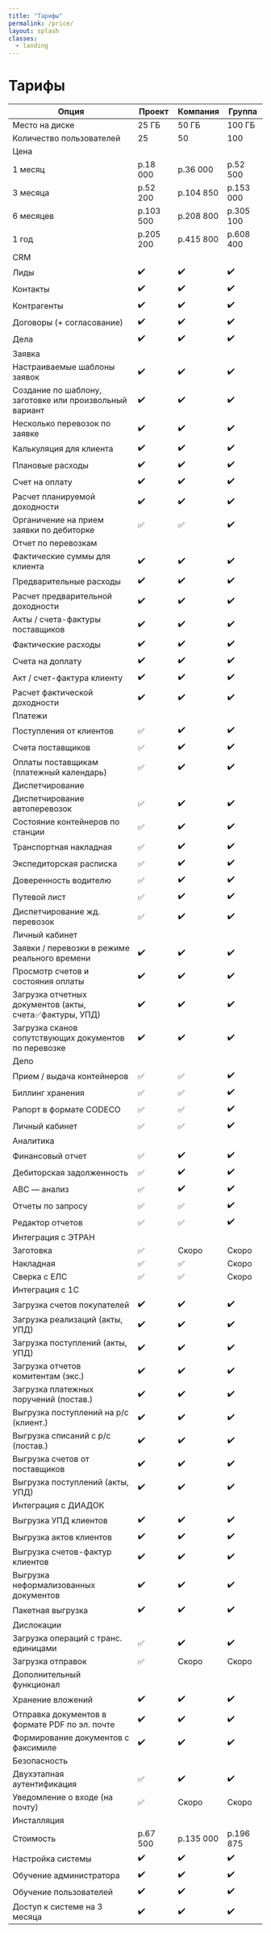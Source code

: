 ```yaml
---
title: "Тарифы"
permalink: /price/
layout: splash
classes:
  - landing
---
```



# Тарифы

| Опция | Проект | Компания | Группа |
| --- | --- | --- | --- |
| Место на диске | 25 ГБ | 50 ГБ | 100 ГБ |
| Количество пользователей | 25 | 50 | 100 |
| Цена |
| 1 месяц | р.18 000 | р.36 000 | р.52 500|
| 3 месяца | р.52 200 | р.104 850 | р.153 000 |
| 6 месяцев | р.103 500 | р.208 800 | р.305 100 |
| 1 год | р.205 200 | р.415 800| р.608 400 |
| CRM |
| Лиды | :heavy_check_mark: | :heavy_check_mark: | :heavy_check_mark: |
| Контакты | :heavy_check_mark: | :heavy_check_mark: | :heavy_check_mark: |
| Контрагенты | :heavy_check_mark: | :heavy_check_mark: | :heavy_check_mark: |
| Договоры (+ согласование) | :heavy_check_mark: | :heavy_check_mark: | :heavy_check_mark: |
| Дела | :heavy_check_mark: | :heavy_check_mark: | :heavy_check_mark: |
| Заявка |
| Настраиваемые шаблоны заявок | :heavy_check_mark: | :heavy_check_mark: | :heavy_check_mark: |
| Создание по шаблону, заготовке или произвольный вариант | :heavy_check_mark: | :heavy_check_mark: | :heavy_check_mark: |
| Несколько перевозок по заявке | :heavy_check_mark: | :heavy_check_mark: | :heavy_check_mark: |
| Калькуляция для клиента | :heavy_check_mark: | :heavy_check_mark: | :heavy_check_mark: |
| Плановые расходы | :heavy_check_mark: | :heavy_check_mark: | :heavy_check_mark: |
| Счет на оплату | :heavy_check_mark: | :heavy_check_mark: | :heavy_check_mark: |
| Расчет планируемой доходности | :heavy_check_mark: | :heavy_check_mark: | :heavy_check_mark: |
| Органичение на прием заявки по дебиторке | :white_check_mark: | :white_check_mark: | :heavy_check_mark: |
| Отчет по перевозкам |
| Фактические суммы для клиента | :heavy_check_mark: | :heavy_check_mark: | :heavy_check_mark: |
| Предварительные расходы | :heavy_check_mark: | :heavy_check_mark: | :heavy_check_mark: |
| Расчет предварительной доходности | :heavy_check_mark: | :heavy_check_mark: | :heavy_check_mark: |
| Акты / счета-фактуры поставщиков | :heavy_check_mark: | :heavy_check_mark: | :heavy_check_mark: |
| Фактические расходы | :heavy_check_mark: | :heavy_check_mark: | :heavy_check_mark: |
| Счета на доплату | :heavy_check_mark: | :heavy_check_mark: | :heavy_check_mark: |
| Акт / счет-фактура клиенту | :heavy_check_mark: | :heavy_check_mark: | :heavy_check_mark: |
| Расчет фактической доходности | :heavy_check_mark: | :heavy_check_mark: | :heavy_check_mark: |
| Платежи |
| Поступления от клиентов | :white_check_mark: | :heavy_check_mark: | :heavy_check_mark: |
| Счета поставщиков | :white_check_mark: | :heavy_check_mark: | :heavy_check_mark: |
| Оплаты поставщикам (платежный календарь) | :white_check_mark: | :heavy_check_mark: | :heavy_check_mark: |
| Диспетчирование |
| Диспетчирование автоперевозок | :white_check_mark: | :heavy_check_mark: | :heavy_check_mark: |
| Состояние контейнеров по станции | :white_check_mark: | :heavy_check_mark: | :heavy_check_mark: |
| Транспортная накладная | :white_check_mark: | :heavy_check_mark: | :heavy_check_mark: |
| Экспедиторская расписка | :white_check_mark: | :heavy_check_mark: | :heavy_check_mark: |
| Доверенность водителю | :white_check_mark: | :heavy_check_mark: | :heavy_check_mark: |
| Путевой лист | :white_check_mark: | :heavy_check_mark: | :heavy_check_mark: |
| Диспетчирование жд. перевозок | :white_check_mark: | :heavy_check_mark: | :heavy_check_mark: |
| Личный кабинет |
| Заявки / перевозки в режиме реального времени | :heavy_check_mark: | :heavy_check_mark: | :heavy_check_mark: |
| Просмотр счетов и состояния оплаты | :heavy_check_mark: | :heavy_check_mark: | :heavy_check_mark: |
| Загрузка отчетных документов (акты, счета:white_check_mark:фактуры, УПД) | :heavy_check_mark: | :heavy_check_mark: | :heavy_check_mark: |
| Загрузка сканов сопутствующих документов по перевозке | :heavy_check_mark: | :heavy_check_mark: | :heavy_check_mark: |
| Депо |
| Прием / выдача контейнеров | :white_check_mark: | :white_check_mark: | :heavy_check_mark: |
| Биллинг хранения | :white_check_mark: | :white_check_mark: | :heavy_check_mark: |
| Рапорт в формате CODECO | :white_check_mark: | :white_check_mark: | :heavy_check_mark: |
| Личный кабинет | :white_check_mark: | :white_check_mark: | :heavy_check_mark: |
| Аналитика |
| Финансовый отчет | :white_check_mark: | :heavy_check_mark: | :heavy_check_mark: |
| Дебиторская задолженность | :white_check_mark: | :heavy_check_mark: | :heavy_check_mark: |
| ABC — анализ | :white_check_mark: | :heavy_check_mark: | :heavy_check_mark: |
| Отчеты по запросу | :white_check_mark: | :white_check_mark: | :heavy_check_mark: |
| Редактор отчетов | :white_check_mark: | :white_check_mark: | :heavy_check_mark: |
| Интеграция с ЭТРАН |
| Заготовка | :white_check_mark: | Скоро | Скоро  |
| Накладная | :white_check_mark: | :white_check_mark: | Скоро  |
| Сверка с ЕЛС | :white_check_mark: | :white_check_mark: | Скоро  |
| Интеграция с 1C |
| Загрузка счетов покупателей | :heavy_check_mark: | :heavy_check_mark: | :heavy_check_mark: |
| Загрузка реализаций (акты, УПД) | :heavy_check_mark: | :heavy_check_mark: | :heavy_check_mark: |
| Загрузка поступлений (акты, УПД) | :heavy_check_mark: | :heavy_check_mark: | :heavy_check_mark: |
| Загрузка отчетов комитентам (экс.) | :heavy_check_mark: | :heavy_check_mark: | :heavy_check_mark: |
| Загрузка платежных поручений (постав.) | :heavy_check_mark: | :heavy_check_mark: | :heavy_check_mark: |
| Выгрузка поступлений на р/с (клиент.) | :heavy_check_mark: | :heavy_check_mark: | :heavy_check_mark: |
| Выгрузка списаний с р/с (постав.) | :heavy_check_mark: | :heavy_check_mark: | :heavy_check_mark: |
| Выгрузка счетов от поставщиков | :heavy_check_mark: | :heavy_check_mark: | :heavy_check_mark: |
| Выгрузка поступлений (акты, УПД) | :heavy_check_mark: | :heavy_check_mark: | :heavy_check_mark: |
| Интеграция с ДИАДОК |
| Выгрузка УПД клиентов | :heavy_check_mark: | :heavy_check_mark: | :heavy_check_mark: |
| Выгрузка актов клиентов | :heavy_check_mark: | :heavy_check_mark: | :heavy_check_mark: |
| Выгрузка счетов-фактур клиентов | :heavy_check_mark: | :heavy_check_mark: | :heavy_check_mark: |
| Выгрузка неформализованных документов | :heavy_check_mark: | :heavy_check_mark: | :heavy_check_mark: |
| Пакетная выгрузка | :heavy_check_mark: | :heavy_check_mark: | :heavy_check_mark: |
| Дислокации |
| Загрузка операций с транс. единицами | :white_check_mark: | :heavy_check_mark: | :heavy_check_mark: |
| Загрузка отправок | :white_check_mark: | Скоро | Скоро |
| Дополнительный функционал |
| Хранение вложений | :heavy_check_mark: | :heavy_check_mark: | :heavy_check_mark: |
| Отправка документов в формате PDF по эл. почте | :heavy_check_mark: | :heavy_check_mark: | :heavy_check_mark: |
| Формирование документов с факсимиле | :heavy_check_mark: | :heavy_check_mark: | :heavy_check_mark: |
| Безопасность |
| Двухэтапная аутентификация | :white_check_mark: | :heavy_check_mark: | :heavy_check_mark: |
| Уведомление о входе (на почту) | :white_check_mark: | Скоро | Скоро |
| Инсталляция |
| Стоимость | р.67 500 | р.135 000 | р.196 875 |
| Настройка системы | :heavy_check_mark: | :heavy_check_mark: | :heavy_check_mark: |
| Обучение администратора | :heavy_check_mark: | :heavy_check_mark: | :heavy_check_mark: |
| Обучение пользователей | :heavy_check_mark: | :heavy_check_mark: | :heavy_check_mark: |
| Доступ к системе на 3 месяца | :heavy_check_mark: | :heavy_check_mark: | :heavy_check_mark: |
